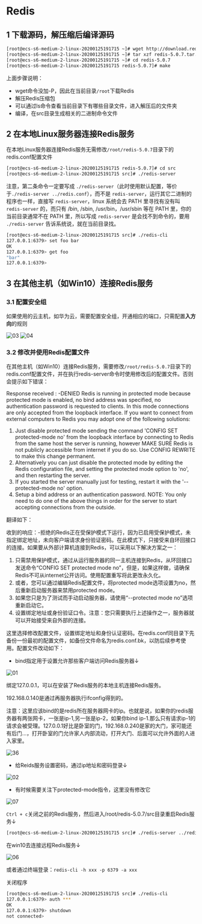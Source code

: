# Redis

## 1 下载源码，解压缩后编译源码

```sh
[root@ecs-s6-medium-2-linux-20200125191715 ~]# wget http://download.redis.io/releases/redis-5.0.7.tar.gz
[root@ecs-s6-medium-2-linux-20200125191715 ~]# tar xzf redis-5.0.7.tar.gz
[root@ecs-s6-medium-2-linux-20200125191715 ~]# cd redis-5.0.7
[root@ecs-s6-medium-2-linux-20200125191715 redis-5.0.7]# make
```

上面步骤说明：
- wget命令没加-P，因此在当前目录`/root`下载Redis
- 解压Redis压缩包
- 可以通过ls命令查看当前目录下有哪些目录文件，进入解压后的文件夹
- 编译，在src目录生成相关的二进制命令文件

## 2 在本地Linux服务器连接Redis服务

在本地Linux服务器连接Redis服务无需修改`/root/redis-5.0.7`目录下的redis.conf配置文件

```sh
[root@ecs-s6-medium-2-linux-20200125191715 redis-5.0.7]# cd src
[root@ecs-s6-medium-2-linux-20200125191715 src]# ./redis-server
```

注意，第二条命令一定要写成 `./redis-server`（此时使用默认配置，等价于`./redis-server ../redis.conf`），而不是 `redis-server`，运行其它二进制的程序也一样，直接写 `redis-server`，linux 系统会去 PATH 里寻找有没有叫 `redis-server` 的，而只有 /bin, /sbin, /usr/bin，/usr/sbin 等在 PATH 里，你的当前目录通常不在 PATH 里，所以写成 `redis-server` 是会找不到命令的，要用 `./redis-server` 告诉系统说，就在当前目录找。

```sh
[root@ecs-s6-medium-2-linux-20200125191715 src]# ./redis-cli
127.0.0.1:6379> set foo bar
OK
127.0.0.1:6379> get foo
"bar"
127.0.0.1:6379>
```

## 3 在其他主机（如Win10）连接Redis服务

### 3.1 配置安全组

如果使用的云主机，如华为云，需要配置安全组，开通相应的端口，只需配置**入方向**的规则

![03](../images/03.png)
![04](../images/04.png)

### 3.2 修改并使用Redis配置文件

在其他主机（如Win10）连接Redis服务，需要修改`/root/redis-5.0.7`目录下的redis.conf配置文件，并在执行redis-server命令时使用修改后的配置文件。否则会提示如下错误：

Response received : -DENIED Redis is running in protected mode because protected mode is enabled, no bind address was specified, no authentication password is requested to clients. In this mode connections are only accepted from the loopback interface. If you want to connect from external computers to Redis you may adopt one of the following solutions:
1) Just disable protected mode sending the command 'CONFIG SET protected-mode no' from the loopback interface by connecting to Redis from the same host the server is running, however MAKE SURE Redis is not publicly accessible from internet if you do so. Use CONFIG REWRITE to make this change permanent.
2) Alternatively you can just disable the protected mode by editing the Redis configuration file, and setting the protected mode option to 'no', and then restarting the server.
3) If you started the server manually just for testing, restart it with the '--protected-mode no' option.
4) Setup a bind address or an authentication password. NOTE: You only need to do one of the above things in order for the server to start accepting connections from the outside.

翻译如下：

收到的响应：-拒绝的Redis正在受保护模式下运行，因为已启用受保护模式，未指定绑定地址，未向客户端请求身份验证密码。在此模式下，只接受来自环回接口的连接。如果要从外部计算机连接到Redis，可以采用以下解决方案之一：
1) 只需禁用保护模式，通过从运行服务器的同一主机连接到Redis，从环回接口发送命令“CONFIG SET protected mode no”，但是，如果这样做，请确保Redis不可从internet公开访问。使用配置重写将此更改永久化。
2) 或者，您可以通过编辑Redis配置文件，将protected mode选项设置为no，然后重新启动服务器来禁用protected mode。
3) 如果您只是为了测试而手动启动服务器，请使用“--protected mode no”选项重新启动它。
4) 设置绑定地址或身份验证口令。注意：您只需要执行上述操作之一，服务器就可以开始接受来自外部的连接。

这里选择修改配置文件，设置绑定地址和身份认证密码。在redis.conf同目录下先备份一份最初的配置文件，如备份文件命名为redis.conf.bk，以防后续参考使用。配置文件改动如下：

- bind指定用于设置允许那些客户端访问Redis服务器↓

![01](../images/01.png)

绑定127.0.0.1，可以在安装了Redis服务的本地主机连接Redis服务。

192.168.0.140是通过再服务器执行ifconfig得到的。

注意：这里应该bind的是redis所在服务器网卡的ip。也就是说，如果你的redis服务器有两张网卡，一张是ip-1,另一张是ip-2，如果你bind ip-1.那么只有请求ip-1的请求会被受理。127.0.0.1好比是卧室的门，192.168.0.240是家的大门，家可能还有后门...，打开卧室的门允许家人内部流动，打开大门、后面可以允许外面的人进入家里。

![36](../images/36.png)

- 给Reids服务设置密码，通过ip地址和密码登录↓

![02](../images/02.png)

- 有时候需要关注下protected-mode指令，这里没有修改它

![07](../images/07.png)

`Ctrl + c`关闭之前的Redis服务，然后进入/root/redis-5.0.7/src目录重启Redis服务↓
```sh
[root@ecs-s6-medium-2-linux-20200125191715 src]# ./redis-server ../redis.conf
```
在win10去连接远程Redis服务↓

![06](../images/06.png)

或者通过终端登录：`redis-cli -h xxx -p 6379 -a xxx`

关闭程序

```sh
[root@ecs-s6-medium-2-linux-20200125191715 src]# ./redis-cli
127.0.0.1:6379> auth ***
OK
127.0.0.1:6379> shutdown
not connected>
```


